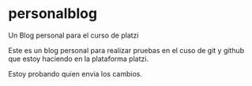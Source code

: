 # personalblog
Un Blog personal para el curso de platzi

Este es un blog personal para realizar pruebas en el cuso de git y github que estoy haciendo en la plataforma platzi.

Estoy probando quien envia los cambios.